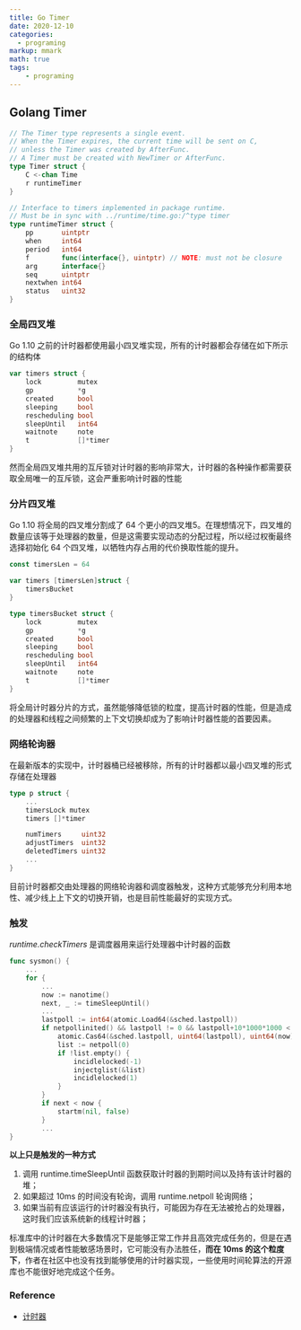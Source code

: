 ```yaml
---
title: Go Timer
date: 2020-12-10
categories:
  - programing
markup: mmark
math: true
tags:
    - programing
---
```


## Golang Timer

```go
// The Timer type represents a single event.
// When the Timer expires, the current time will be sent on C,
// unless the Timer was created by AfterFunc.
// A Timer must be created with NewTimer or AfterFunc.
type Timer struct {
	C <-chan Time
	r runtimeTimer
}

// Interface to timers implemented in package runtime.
// Must be in sync with ../runtime/time.go:/^type timer
type runtimeTimer struct {
	pp       uintptr
	when     int64
	period   int64
	f        func(interface{}, uintptr) // NOTE: must not be closure
	arg      interface{}
	seq      uintptr
	nextwhen int64
	status   uint32
}
```

### 全局四叉堆

Go 1.10 之前的计时器都使用最小四叉堆实现，所有的计时器都会存储在如下所示的结构体

```go
var timers struct {
	lock         mutex
	gp           *g
	created      bool
	sleeping     bool
	rescheduling bool
	sleepUntil   int64
	waitnote     note
	t            []*timer
}
```

然而全局四叉堆共用的互斥锁对计时器的影响非常大，计时器的各种操作都需要获取全局唯一的互斥锁，这会严重影响计时器的性能

### 分片四叉堆

Go 1.10 将全局的四叉堆分割成了 64 个更小的四叉堆5。在理想情况下，四叉堆的数量应该等于处理器的数量，但是这需要实现动态的分配过程，所以经过权衡最终选择初始化 64 个四叉堆，以牺牲内存占用的代价换取性能的提升。

```go
const timersLen = 64

var timers [timersLen]struct {
	timersBucket
}

type timersBucket struct {
	lock         mutex
	gp           *g
	created      bool
	sleeping     bool
	rescheduling bool
	sleepUntil   int64
	waitnote     note
	t            []*timer
}
```

将全局计时器分片的方式，虽然能够降低锁的粒度，提高计时器的性能，但是造成的处理器和线程之间频繁的上下文切换却成为了影响计时器性能的首要因素。

### 网络轮询器

在最新版本的实现中，计时器桶已经被移除，所有的计时器都以最小四叉堆的形式存储在处理器

```go
type p struct {
	...
	timersLock mutex
	timers []*timer

	numTimers     uint32
	adjustTimers  uint32
	deletedTimers uint32
	...
}
```

目前计时器都交由处理器的网络轮询器和调度器触发，这种方式能够充分利用本地性、减少线上上下文的切换开销，也是目前性能最好的实现方式。


### 触发

*runtime.checkTimers* 是调度器用来运行处理器中计时器的函数




```go
func sysmon() {
	...
	for {
		...
		now := nanotime()
		next, _ := timeSleepUntil()
		...
		lastpoll := int64(atomic.Load64(&sched.lastpoll))
		if netpollinited() && lastpoll != 0 && lastpoll+10*1000*1000 < now {
			atomic.Cas64(&sched.lastpoll, uint64(lastpoll), uint64(now))
			list := netpoll(0)
			if !list.empty() {
				incidlelocked(-1)
				injectglist(&list)
				incidlelocked(1)
			}
		}
		if next < now {
			startm(nil, false)
		}
		...
}
```

**以上只是触发的一种方式**

1. 调用 runtime.timeSleepUntil 函数获取计时器的到期时间以及持有该计时器的堆；
2. 如果超过 10ms 的时间没有轮询，调用 runtime.netpoll 轮询网络；
3. 如果当前有应该运行的计时器没有执行，可能因为存在无法被抢占的处理器，这时我们应该系统新的线程计时器；

标准库中的计时器在大多数情况下是能够正常工作并且高效完成任务的，但是在遇到极端情况或者性能敏感场景时，它可能没有办法胜任，**而在 10ms 的这个粒度下**，作者在社区中也没有找到能够使用的计时器实现，一些使用时间轮算法的开源库也不能很好地完成这个任务。

### Reference

 - [计时器](https://draveness.me/golang/docs/part3-runtime/ch06-concurrency/golang-timer/#63-计时器)